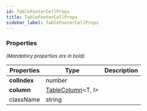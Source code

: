 ```yaml
---
id: TableFooterCellProps
title: TableFooterCellProps
sidebar_label: TableFooterCellProps
---
```




### Properties

<font size="2"><i>(Mandatory properties are in bold)</i></font>

| Properties | Type | Description |
| --------- | ---- | ----------- |
| **colIndex** | number |  |
| **column** | [TableColumn](/api2/types/TableColumn.md)<T, I\> |  |
| className | string |  |
